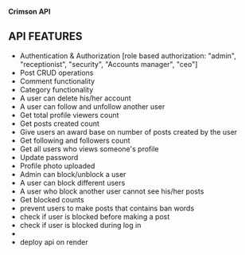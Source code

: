 **Crimson API**
## API FEATURES
  - Authentication & Authorization [role based authorization: "admin", "receptionist", "security", "Accounts manager", "ceo"]
  - Post CRUD operations
  - Comment functionality
  - Category functionality
  - A user can delete his/her account
  - A user can follow and unfollow another user
  - Get total profile viewers count
  - Get posts created count
  - Give users an award base on number of posts created by the user
  - Get following and followers count
  - Get all users who views someone's profile
  - Update password
  - Profile photo uploaded
  - Admin can block/unblock a user
  - A user can block different users
  - A user who block another user cannot see his/her posts
  - Get blocked counts
  - prevent users to make posts that contains ban words
  - check if user is blocked before making a post
  - check if user is blocked during log in
  -
  - deploy api on render



